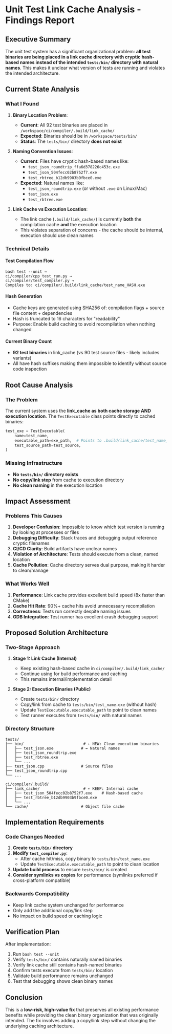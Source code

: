 # Unit Test Link Cache Analysis - Findings Report

## Executive Summary

The unit test system has a significant organizational problem: **all test binaries are being placed in a link cache directory with cryptic hash-based names instead of the intended `tests/bin/` directory with natural names**. This makes it unclear what version of tests are running and violates the intended architecture.

## Current State Analysis

### What I Found

1. **Binary Location Problem**:
   - **Current**: All 92 test binaries are placed in `/workspace/ci/compiler/.build/link_cache/`
   - **Expected**: Binaries should be in `/workspace/tests/bin/` 
   - **Status**: The `tests/bin/` directory **does not exist**

2. **Naming Convention Issues**:
   - **Current**: Files have cryptic hash-based names like:
     - `test_json_roundtrip_ffa6d378226c453c.exe`
     - `test_json_504fecc02b8752f7.exe`
     - `test_rbtree_b12db9903b9fbce0.exe`
   - **Expected**: Natural names like:
     - `test_json_roundtrip.exe` (or without `.exe` on Linux/Mac)
     - `test_json.exe`
     - `test_rbtree.exe`

3. **Link Cache vs Execution Location**:
   - The link cache (`.build/link_cache/`) is currently **both** the compilation cache **and** the execution location
   - This violates separation of concerns - the cache should be internal, execution should use clean names

### Technical Details

#### Test Compilation Flow
```
bash test --unit → 
ci/compiler/cpp_test_run.py → 
ci/compiler/test_compiler.py → 
Compiles to: ci/compiler/.build/link_cache/test_name_HASH.exe
```

#### Hash Generation
- Cache keys are generated using SHA256 of: compilation flags + source file content + dependencies
- Hash is truncated to 16 characters for "readability"
- Purpose: Enable build caching to avoid recompilation when nothing changed

#### Current Binary Count
- **92 test binaries** in link_cache (vs 90 test source files - likely includes variants)
- All have hash suffixes making them impossible to identify without source code inspection

## Root Cause Analysis

### The Problem
The current system uses the **link_cache as both cache storage AND execution location**. The `TestExecutable` class points directly to cached binaries:

```python
test_exe = TestExecutable(
    name=test_name,
    executable_path=exe_path,  # Points to .build/link_cache/test_name_HASH.exe
    test_source_path=test_source,
)
```

### Missing Infrastructure
- **No `tests/bin/` directory exists**
- **No copy/link step** from cache to execution directory
- **No clean naming** in the execution location

## Impact Assessment

### Problems This Causes

1. **Developer Confusion**: Impossible to know which test version is running by looking at processes or files
2. **Debugging Difficulty**: Stack traces and debugging output reference cryptic filenames
3. **CI/CD Clarity**: Build artifacts have unclear names
4. **Violation of Architecture**: Tests should execute from a clean, named location
5. **Cache Pollution**: Cache directory serves dual purpose, making it harder to clean/manage

### What Works Well

1. **Performance**: Link cache provides excellent build speed (8x faster than CMake)
2. **Cache Hit Rate**: 90%+ cache hits avoid unnecessary recompilation  
3. **Correctness**: Tests run correctly despite naming issues
4. **GDB Integration**: Test runner has excellent crash debugging support

## Proposed Solution Architecture

### Two-Stage Approach

1. **Stage 1: Link Cache (Internal)**
   - Keep existing hash-based cache in `ci/compiler/.build/link_cache/`
   - Continue using for build performance and caching
   - This remains internal/implementation detail

2. **Stage 2: Execution Binaries (Public)**
   - Create `tests/bin/` directory
   - Copy/link from cache to `tests/bin/test_name.exe` (without hash)
   - Update `TestExecutable.executable_path` to point to clean names
   - Test runner executes from `tests/bin/` with natural names

### Directory Structure
```
tests/
├── bin/                          # ← NEW: Clean execution binaries
│   ├── test_json.exe            # ← Natural names
│   ├── test_json_roundtrip.exe
│   ├── test_rbtree.exe
│   └── ...
├── test_json.cpp                # Source files
├── test_json_roundtrip.cpp
└── ...

ci/compiler/.build/
├── link_cache/                   # ← KEEP: Internal cache
│   ├── test_json_504fecc02b8752f7.exe    # Hash-based cache
│   ├── test_rbtree_b12db9903b9fbce0.exe
│   └── ...
└── cache/                       # Object file cache
```

## Implementation Requirements

### Code Changes Needed

1. **Create `tests/bin/` directory**
2. **Modify `test_compiler.py`**:
   - After cache hit/miss, copy binary to `tests/bin/test_name.exe`
   - Update `TestExecutable.executable_path` to point to clean location
3. **Update build process** to ensure `tests/bin/` is created
4. **Consider symlinks vs copies** for performance (symlinks preferred if cross-platform compatible)

### Backwards Compatibility
- Keep link cache system unchanged for performance
- Only add the additional copy/link step
- No impact on build speed or caching logic

## Verification Plan

After implementation:
1. Run `bash test --unit`
2. Verify `tests/bin/` contains naturally named binaries
3. Verify link cache still contains hash-named binaries  
4. Confirm tests execute from `tests/bin/` location
5. Validate build performance remains unchanged
6. Test that debugging shows clean binary names

## Conclusion

This is a **low-risk, high-value fix** that preserves all existing performance benefits while providing the clean binary organization that was originally intended. The fix involves adding a copy/link step without changing the underlying caching architecture.